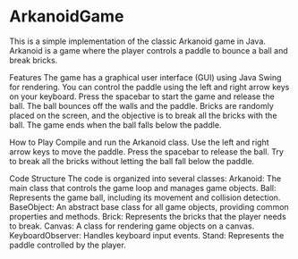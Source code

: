 # ArkanoidGame
This is a simple implementation of the classic Arkanoid game in Java. Arkanoid is a game where the player controls a paddle to bounce a ball and break bricks.

Features
The game has a graphical user interface (GUI) using Java Swing for rendering.
You can control the paddle using the left and right arrow keys on your keyboard.
Press the spacebar to start the game and release the ball.
The ball bounces off the walls and the paddle.
Bricks are randomly placed on the screen, and the objective is to break all the bricks with the ball.
The game ends when the ball falls below the paddle.

How to Play
Compile and run the Arkanoid class.
Use the left and right arrow keys to move the paddle.
Press the spacebar to release the ball.
Try to break all the bricks without letting the ball fall below the paddle.

Code Structure
The code is organized into several classes:
Arkanoid: The main class that controls the game loop and manages game objects.
Ball: Represents the game ball, including its movement and collision detection.
BaseObject: An abstract base class for all game objects, providing common properties and methods.
Brick: Represents the bricks that the player needs to break.
Canvas: A class for rendering game objects on a canvas.
KeyboardObserver: Handles keyboard input events.
Stand: Represents the paddle controlled by the player.
